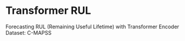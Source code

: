 # Transformer RUL
Forecasting RUL (Remaining Useful Lifetime) with Transformer Encoder
Dataset: C-MAPSS
